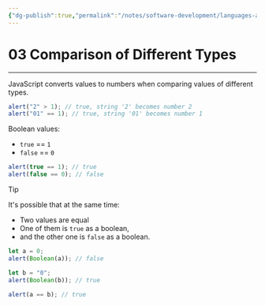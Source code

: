 ```yaml
---
{"dg-publish":true,"permalink":"/notes/software-development/languages-and-frameworks/web-development/front-end/javascript-vanilla/01-basics/07-comparisons/03-comparison-of-different-types/","tags":["programming","webdevelopment","frontend","JavaScript"],"created":"2025-07-13T15:24:55.936+08:00"}
---
```



# 03 Comparison of Different Types

---

JavaScript converts values to numbers when comparing values of different types.

```javascript
alert("2" > 1); // true, string '2' becomes number 2
alert("01" == 1); // true, string '01' becomes number 1
```

Boolean values:

- `true` == `1`
- `false` == `0`

```javascript
alert(true == 1); // true
alert(false == 0); // false
```

> [!tip]
> It's possible that at the same time:
>
> - Two values are equal
> - One of them is `true` as a boolean,
> - and the other one is `false` as a boolean.
>
> ```javascript
> let a = 0;
> alert(Boolean(a)); // false
>
> let b = "0";
> alert(Boolean(b)); // true
>
> alert(a == b); // true
> ```
